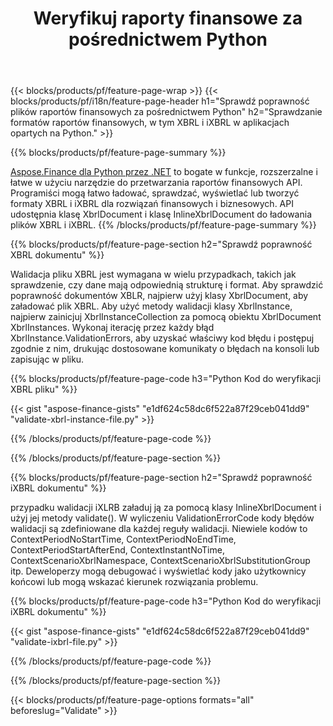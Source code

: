 ﻿---
title: Weryfikuj raporty finansowe za pośrednictwem Python
url: /pl/python-net/validate/
description:  Python kod do weryfikacji raportów finansowych w plikach XBRL i iXBRL za pośrednictwem biblioteki Python.
---
{{< blocks/products/pf/feature-page-wrap >}}
{{< blocks/products/pf/i18n/feature-page-header h1="Sprawdź poprawność plików raportów finansowych za pośrednictwem Python" h2="Sprawdzanie formatów raportów finansowych, w tym XBRL i iXBRL w aplikacjach opartych na Python." >}}

{{% blocks/products/pf/feature-page-summary %}}

[Aspose.Finance dla Python przez .NET](https://products.aspose.com/finance/python-net/) to bogate w funkcje, rozszerzalne i łatwe w użyciu narzędzie do przetwarzania raportów finansowych API. Programiści mogą łatwo ładować, sprawdzać, wyświetlać lub tworzyć formaty XBRL i iXBRL dla rozwiązań finansowych i biznesowych. API udostępnia klasę XbrlDocument i klasę InlineXbrlDocument do ładowania plików XBRL i iXBRL.
{{% /blocks/products/pf/feature-page-summary %}}

{{% blocks/products/pf/feature-page-section h2="Sprawdź poprawność XBRL dokumentu" %}}

Walidacja pliku XBRL jest wymagana w wielu przypadkach, takich jak sprawdzenie, czy dane mają odpowiednią strukturę i format. Aby sprawdzić poprawność dokumentów XBLR, najpierw użyj klasy XbrlDocument, aby załadować plik XBRL. Aby użyć metody walidacji klasy XbrlInstance, najpierw zainicjuj XbrlInstanceCollection za pomocą obiektu XbrlDocument XbrlInstances. Wykonaj iterację przez każdy błąd XbrlInstance.ValidationErrors, aby uzyskać właściwy kod błędu i postępuj zgodnie z nim, drukując dostosowane komunikaty o błędach na konsoli lub zapisując w pliku.

{{% blocks/products/pf/feature-page-code h3="Python Kod do weryfikacji XBRL pliku" %}}

{{< gist "aspose-finance-gists" "e1df624c58dc6f522a87f29ceb041dd9" "validate-xbrl-instance-file.py" >}} 

{{% /blocks/products/pf/feature-page-code %}}

{{% /blocks/products/pf/feature-page-section %}}

{{% blocks/products/pf/feature-page-section h2="Sprawdź poprawność iXBRL dokumentu" %}}

przypadku walidacji iXLRB załaduj ją za pomocą klasy InlineXbrlDocument i użyj jej metody validate(). W wyliczeniu ValidationErrorCode kody błędów walidacji są zdefiniowane dla każdej reguły walidacji. Niewiele kodów to ContextPeriodNoStartTime, ContextPeriodNoEndTime, ContextPeriodStartAfterEnd, ContextInstantNoTime, ContextScenarioXbrlNamespace, ContextScenarioXbrlSubstitutionGroup itp. Deweloperzy mogą debugować i wyświetlać kody jako użytkownicy końcowi lub mogą wskazać kierunek rozwiązania problemu.

{{% blocks/products/pf/feature-page-code h3="Python Kod do weryfikacji iXBRL dokumentu" %}}

{{< gist "aspose-finance-gists" "e1df624c58dc6f522a87f29ceb041dd9" "validate-ixbrl-file.py" >}}

{{% /blocks/products/pf/feature-page-code %}}

{{% /blocks/products/pf/feature-page-section %}}

{{< blocks/products/pf/feature-page-options formats="all" beforeslug="Validate" >}}